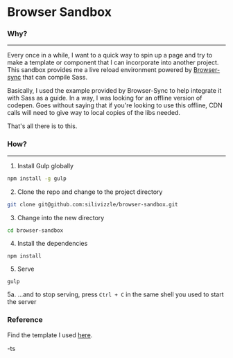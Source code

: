 # Browser Sandbox

### Why?
---
Every once in a while, I want to a quick way to spin up a page and try to make a template or component that I can incorporate into another project. This sandbox provides me a live reload environment powered by [Browser-sync](https://www.browsersync.io/) that can compile Sass.

Basically, I used the example provided by Browser-Sync to help integrate it with Sass as a guide. In a way, I was looking for an offline version of codepen. Goes without saying that if you're looking to use this offline, CDN calls will need to give way to local copies of the libs needed.

That's all there is to this.

### How?
---

1. Install Gulp globally
```sh
npm install -g gulp
```

2. Clone the repo and change to the project directory
```sh
git clone git@github.com:silivizzle/browser-sandbox.git
```

3. Change into the new directory
```sh
cd browser-sandbox
```

4. Install the dependencies
```
npm install
```

5. Serve
```
gulp
```

5a. ...and to stop serving, press `Ctrl + C` in the same shell you used to start the server

### Reference
Find the template I used [here](https://www.browsersync.io/docs/gulp#gulp-sass-css).

-ts